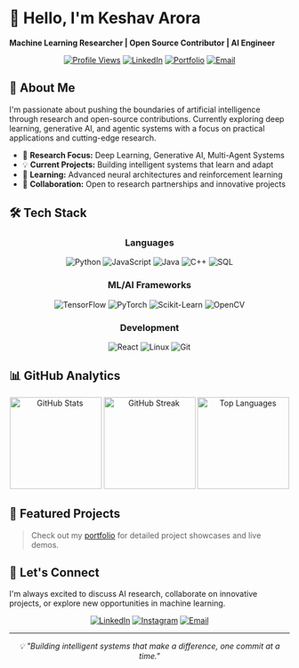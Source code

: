 # 👋 Hello, I'm Keshav Arora

**Machine Learning Researcher | Open Source Contributor | AI Engineer**

<div align="center">
  
[![Profile Views](https://komarev.com/ghpvc/?username=CoderOMaster&label=Profile%20views&color=0e75b6&style=flat)](https://github.com/CoderOMaster)
[![LinkedIn](https://img.shields.io/badge/LinkedIn-Connect-0077B5?style=flat&logo=linkedin)](https://linkedin.com/in/keshav-arora-a6280b25a)
[![Portfolio](https://img.shields.io/badge/Portfolio-View-4285F4?style=flat&logo=google-chrome)](https://keshavarora.netlify.app/)
[![Email](https://img.shields.io/badge/Email-Contact-EA4335?style=flat&logo=gmail)](mailto:keshavarorasci@gmail.com)

</div>

## 🚀 About Me

I'm passionate about pushing the boundaries of artificial intelligence through research and open-source contributions. Currently exploring deep learning, generative AI, and agentic systems with a focus on practical applications and cutting-edge research.

- 🔬 **Research Focus:** Deep Learning, Generative AI, Multi-Agent Systems
- 💡 **Current Projects:** Building intelligent systems that learn and adapt
- 🌱 **Learning:** Advanced neural architectures and reinforcement learning
- 🤝 **Collaboration:** Open to research partnerships and innovative projects

## 🛠️ Tech Stack

<div align="center">

### Languages
![Python](https://img.shields.io/badge/Python-3776AB?style=for-the-badge&logo=python&logoColor=white)
![JavaScript](https://img.shields.io/badge/JavaScript-F7DF1E?style=for-the-badge&logo=javascript&logoColor=black)
![Java](https://img.shields.io/badge/Java-007396?style=for-the-badge&logo=openjdk&logoColor=white)
![C++](https://img.shields.io/badge/C++-00599C?style=for-the-badge&logo=cplusplus&logoColor=white)
![SQL](https://img.shields.io/badge/SQL-4479A1?style=for-the-badge&logo=postgresql&logoColor=white)

### ML/AI Frameworks
![TensorFlow](https://img.shields.io/badge/TensorFlow-FF6F00?style=for-the-badge&logo=tensorflow&logoColor=white)
![PyTorch](https://img.shields.io/badge/PyTorch-EE4C2C?style=for-the-badge&logo=pytorch&logoColor=white)
![Scikit-Learn](https://img.shields.io/badge/Scikit--Learn-F7931E?style=for-the-badge&logo=scikit-learn&logoColor=white)
![OpenCV](https://img.shields.io/badge/OpenCV-5C3EE8?style=for-the-badge&logo=opencv&logoColor=white)

### Development
![React](https://img.shields.io/badge/React-61DAFB?style=for-the-badge&logo=react&logoColor=black)
![Linux](https://img.shields.io/badge/Linux-FCC624?style=for-the-badge&logo=linux&logoColor=black)
![Git](https://img.shields.io/badge/Git-F05032?style=for-the-badge&logo=git&logoColor=white)

</div>

## 📊 GitHub Analytics

<div align="center">
  
<img src="https://github-readme-stats.vercel.app/api?username=CoderOMaster&show_icons=true&theme=default&hide_border=true&count_private=true" alt="GitHub Stats" height="165"/>
<img src="https://github-readme-streak-stats.herokuapp.com/?user=CoderOMaster&theme=default&hide_border=true" alt="GitHub Streak" height="165"/>

<img src="https://github-readme-stats.vercel.app/api/top-langs/?username=CoderOMaster&layout=compact&theme=default&hide_border=true" alt="Top Languages" height="165"/>

</div>

## 🎯 Featured Projects

> Check out my [portfolio](https://keshavarora.netlify.app/) for detailed project showcases and live demos.

## 🤝 Let's Connect

I'm always excited to discuss AI research, collaborate on innovative projects, or explore new opportunities in machine learning.

<div align="center">

[![LinkedIn](https://img.shields.io/badge/LinkedIn-Professional%20Network-0077B5?style=for-the-badge&logo=linkedin)](https://linkedin.com/in/keshavarorapec)
[![Instagram](https://img.shields.io/badge/Instagram-@keshav.bash-E4405F?style=for-the-badge&logo=instagram)](https://instagram.com/keshav.bash)
[![Email](https://img.shields.io/badge/Email-keshavarorasci@gmail.com-EA4335?style=for-the-badge&logo=gmail)](mailto:keshavarorasci@gmail.com)

</div>

---

<div align="center">
  <i>💡 "Building intelligent systems that make a difference, one commit at a time."</i>
</div>
